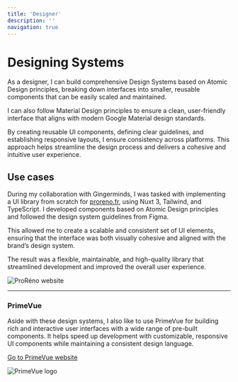 ```yaml
---
title: 'Designer'
description: ''
navigation: true
---
```


# Designing Systems

As a designer, I can build comprehensive Design Systems based on Atomic Design principles, breaking down interfaces into smaller, reusable components that can be easily scaled and maintained. 

I can also follow Material Design principles to ensure a clean, user-friendly interface that aligns with modern Google Material design standards. 

By creating reusable UI components, defining clear guidelines, and establishing responsive layouts, I ensure consistency across platforms. This approach helps streamline the design process and delivers a cohesive and intuitive user experience.

## Use cases

During my collaboration with Gingerminds, I was tasked with implementing a UI library from scratch for [proreno.fr](https://www.proreno.fr/), using Nuxt 3, Tailwind, and TypeScript. I developed components based on Atomic Design principles and followed the design system guidelines from Figma.

This allowed me to create a scalable and consistent set of UI elements, ensuring that the interface was both visually cohesive and aligned with the brand’s design system.

The result was a flexible, maintainable, and high-quality library that streamlined development and improved the overall user experience.

![ProRéno website](/proreno.png)

---

### PrimeVue

Aside with these design systems, I also like to use PrimeVue for building rich and interactive user interfaces with a wide range of pre-built components. It helps speed up development with customizable, responsive UI components while maintaining a consistent design language. 

[Go to PrimeVue website](https://www.primefaces.org/primevue/)

![PrimeVue logo](/primevue.png)